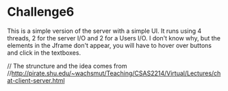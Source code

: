 # Challenge6

This is a simple version of the server with a simple UI. It runs using 4 threads, 2 for the server I/O and 2 for a Users I/O.
I don't know why, but the elements in the Jframe don't appear, you will have to hover over buttons and click in the textboxes.

// The struncture and the idea comes from 
//http://pirate.shu.edu/~wachsmut/Teaching/CSAS2214/Virtual/Lectures/chat-client-server.html
